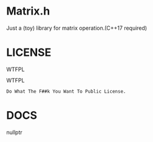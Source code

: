 Matrix.h
========
Just a (toy) library for matrix operation.(C++17 required)

LICENSE
=======
<a href="http://www.wtfpl.net/"><img
       src="http://www.wtfpl.net/wp-content/uploads/2012/12/wtfpl-badge-4.png"
       width="80" height="15" alt="WTFPL" /></a>

WTFPL
```
Do What The F##k You Want To Public License.
```

DOCS
====
nullptr
